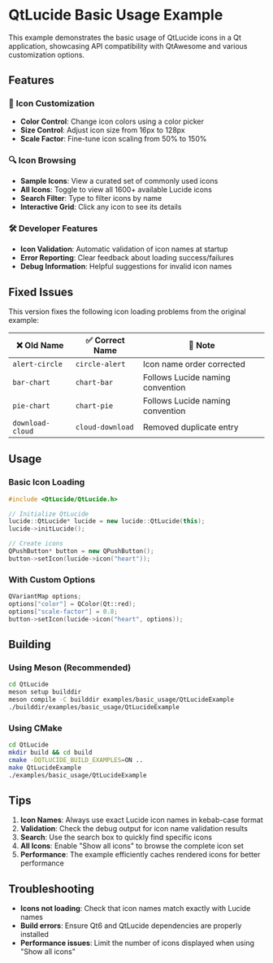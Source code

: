 # QtLucide Basic Usage Example

This example demonstrates the basic usage of QtLucide icons in a Qt application, showcasing API compatibility with QtAwesome and various customization options.

## Features

### 🎨 **Icon Customization**
- **Color Control**: Change icon colors using a color picker
- **Size Control**: Adjust icon size from 16px to 128px
- **Scale Factor**: Fine-tune icon scaling from 50% to 150%

### 🔍 **Icon Browsing**
- **Sample Icons**: View a curated set of commonly used icons
- **All Icons**: Toggle to view all 1600+ available Lucide icons
- **Search Filter**: Type to filter icons by name
- **Interactive Grid**: Click any icon to see its details

### 🛠️ **Developer Features**
- **Icon Validation**: Automatic validation of icon names at startup
- **Error Reporting**: Clear feedback about loading success/failures
- **Debug Information**: Helpful suggestions for invalid icon names

## Fixed Issues

This version fixes the following icon loading problems from the original example:

| ❌ **Old Name** | ✅ **Correct Name** | 📝 **Note** |
|----------------|-------------------|-------------|
| `alert-circle` | `circle-alert` | Icon name order corrected |
| `bar-chart` | `chart-bar` | Follows Lucide naming convention |
| `pie-chart` | `chart-pie` | Follows Lucide naming convention |
| `download-cloud` | `cloud-download` | Removed duplicate entry |

## Usage

### Basic Icon Loading
```cpp
#include <QtLucide/QtLucide.h>

// Initialize QtLucide
lucide::QtLucide* lucide = new lucide::QtLucide(this);
lucide->initLucide();

// Create icons
QPushButton* button = new QPushButton();
button->setIcon(lucide->icon("heart"));
```

### With Custom Options
```cpp
QVariantMap options;
options["color"] = QColor(Qt::red);
options["scale-factor"] = 0.8;
button->setIcon(lucide->icon("heart", options));
```

## Building

### Using Meson (Recommended)
```bash
cd QtLucide
meson setup builddir
meson compile -C builddir examples/basic_usage/QtLucideExample
./builddir/examples/basic_usage/QtLucideExample
```

### Using CMake
```bash
cd QtLucide
mkdir build && cd build
cmake -DQTLUCIDE_BUILD_EXAMPLES=ON ..
make QtLucideExample
./examples/basic_usage/QtLucideExample
```

## Tips

1. **Icon Names**: Always use exact Lucide icon names in kebab-case format
2. **Validation**: Check the debug output for icon name validation results
3. **Search**: Use the search box to quickly find specific icons
4. **All Icons**: Enable "Show all icons" to browse the complete icon set
5. **Performance**: The example efficiently caches rendered icons for better performance

## Troubleshooting

- **Icons not loading**: Check that icon names match exactly with Lucide names
- **Build errors**: Ensure Qt6 and QtLucide dependencies are properly installed
- **Performance issues**: Limit the number of icons displayed when using "Show all icons"
